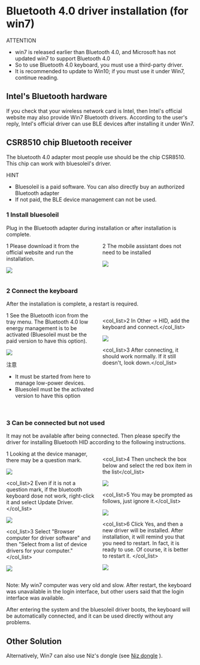 # Bluetooth 4.0 driver installation (for win7)

<html><div class="attention">
<subtitle>ATTENTION</subtitle>
<ul><li>win7 is released earlier than Bluetooth 4.0, and Microsoft has not updated win7 to support Bluetooth 4.0</li>
<li>So to use Bluetooth 4.0 keyboard, you must use a third-party driver. </li>
<li>It is recommended to update to Win10; if you must use it under Win7, continue reading.</li><ul>
</div></html>


## Intel's Bluetooth hardware

If you check that your wireless network card is Intel, then Intel's official website may also provide Win7 Bluetooth drivers. According to the user's reply, Intel's official driver can use BLE devices after installing it under Win7.


## CSR8510 chip Bluetooth receiver

The bluetooth 4.0 adapter most people use should be the chip CSR8510. This chip can work with bluesoleil's driver.
 
<html><div class="hint">
<subtitle>HINT</subtitle>
<ul><li>Bluesoleil is a paid software. You can also directly buy an authorized Bluetooth adapter</li>
<li>If not paid, the BLE device management can not be used.</li><ul>
</div></html>

### 1 Install bluesoleil

Plug in the Bluetooth adapter during installation or after installation is complete.

<html>
<two_col>
<div style="float:left;width:48%;">
<col_list>1 Please download it from the official website and run the installation.</col_list>

![](assets/qy01.jpg)
</div>
<div style="float:left;width:3%;">&nbsp;</div>
<div style="float:left;width:48%;">
<col_list>2 The mobile assistant does not need to be installed</col_list>

![](assets/qy02.jpg)
</div>
</two_col>
<div style="clear:both;"></div>
</html>

### 2 Connect the keyboard

After the installation is complete, a restart is required.

<html>
<two_col>
<div style="float:left;width:48%;">
<col_list>1 See the Bluetooth icon from the tray menu. The Bluetooth 4.0 low energy management is to be activated (Bluesoleil  must be the paid version to have this option).
</col_list>

![](assets/qy07.jpg)
<div class="attention">
<subtitle>注意</subtitle>
<ul><li>It must be started from here to manage low-power devices.</li>
<li>Bluesoleil must be the activated version to have this option</li><ul>
</div><br>

</div>
<div style="float:left;width:3%;">&nbsp;</div>
<div style="float:left;width:48%;">

<col_list>2 In Other -> HID, add the keyboard and connect.</col_list>

![](assets/qy08.jpg)

<col_list>3 After connecting, it should work normally. If it still doesn't, look down.</col_list>
</div>
</two_col>
<div style="clear:both;"></div>
</html>

### 3 Can be connected but not used

It may not be available after being connected. Then please specify the driver for installing Bluetooth HID according to the following instructions.

<html>
<two_col>
<div style="float:left;width:48%;">
<col_list>1 Looking at the device manager, there may be a question mark.</col_list>

![](assets/qy09.jpg)

<col_list>2 Even if it is not a question mark, if the bluetooth keyboard dose not work, right-click it and select Update Driver.</col_list>

![](assets/qy10.jpg)

<col_list>3 Select "Browser computer for driver software" and then "Select from a list of device drivers for your computer."</col_list>

![](assets/qy11.jpg)

</div>
<div style="float:left;width:3%;">&nbsp;</div>
<div style="float:left;width:48%;">

<col_list>4 Then uncheck the box below and select the red box item in the list</col_list>

![](assets/qy12.jpg)

<col_list>5 You may be prompted as follows, just ignore it.</col_list>

![](assets/qy13.jpg)

<col_list>6 Click Yes, and then a new driver will be installed. After installation, it will remind you that you need to restart. In fact, it is ready to use. Of course, it is better to restart it.
</col_list>

![](assets/qy14.jpg)
</div>
</two_col>
<div style="clear:both;"></div>
</html>

Note: My win7 computer was very old and slow. After restart, the keyboard was unavailable in the login interface, but other users said that the login interface was available.

After entering the system and the bluesoleil driver boots, the keyboard will be automatically connected, and it can be used directly without any problems.


## Other Solution
Alternatively, Win7 can also use Niz's dongle (see [Niz dongle](/ble-series/niz-dongle-paring) ).

